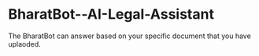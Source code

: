 # BharatBot--AI-Legal-Assistant
The BharatBot can answer based on your specific document that you have uplaoded.
